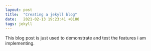 ```yaml
---
layout: post
title:  "Creating a jekyll blog"
date:   2021-02-13 19:23:41 +0100
tags: jekyll
---
```

This blog post is just used to demonstrate and test the features i am implementing.